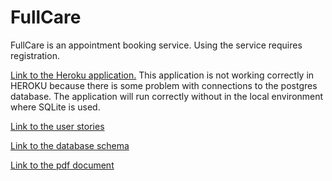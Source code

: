 # FullCare
FullCare is an appointment booking service. 
Using the service requires registration. 

[Link to the Heroku application.](https://fullcure-app.herokuapp.com)
This application is not working correctly in HEROKU because there is some problem with connections to the postgres database. The application will run correctly without in the local environment where SQLite is used.

[Link to the user stories](https://github.com/roklem314/Laakari-palvelu/blob/master/documentation/user_story.md)

[Link to the database schema](https://github.com/roklem314/Laakari-palvelu/blob/master/documentation/Tietokanta%20kaavio.jpg)

[Link to the pdf document](https://github.com/roklem314/Laakari-palvelu/blob/master/documentation/Fullcare%20dokumentaatio.pdf)
